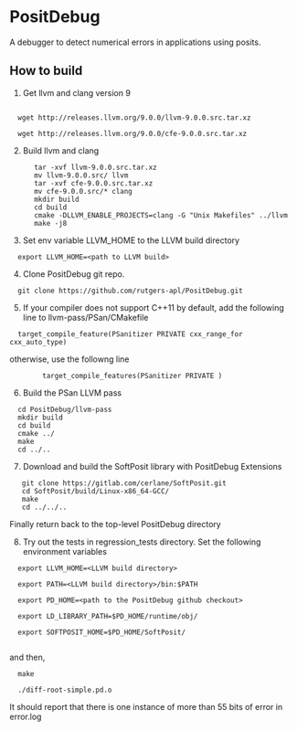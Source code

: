 # PositDebug
A debugger to detect numerical errors in applications using posits. 


## How to build

1. Get llvm and clang version 9
```

  wget http://releases.llvm.org/9.0.0/llvm-9.0.0.src.tar.xz

  wget http://releases.llvm.org/9.0.0/cfe-9.0.0.src.tar.xz
```

2. Build llvm and clang

```
      tar -xvf llvm-9.0.0.src.tar.xz
      mv llvm-9.0.0.src/ llvm
      tar -xvf cfe-9.0.0.src.tar.xz
      mv cfe-9.0.0.src/* clang
      mkdir build
      cd build
      cmake -DLLVM_ENABLE_PROJECTS=clang -G "Unix Makefiles" ../llvm
      make -j8

```

3. Set env variable LLVM_HOME to the LLVM build directory
```
  export LLVM_HOME=<path to LLVM build>
```

4. Clone PositDebug git repo.
```
  git clone https://github.com/rutgers-apl/PositDebug.git

```

5. If your compiler does not support C++11 by default, add the following line to llvm-pass/PSan/CMakefile

```
  target_compile_feature(PSanitizer PRIVATE cxx_range_for cxx_auto_type)

```

otherwise, use the followng line

```
        target_compile_features(PSanitizer PRIVATE )

```

6. Build the PSan LLVM pass

```
  cd PositDebug/llvm-pass
  mkdir build
  cd build
  cmake ../
  make
  cd ../..

```

7. Download and build the SoftPosit library with PositDebug Extensions

```
   git clone https://gitlab.com/cerlane/SoftPosit.git
   cd SoftPosit/build/Linux-x86_64-GCC/
   make
   cd ../../..

```
  Finally return back to the top-level PositDebug directory

8. Try out the tests in regression_tests directory. Set the following environment variables

```
  export LLVM_HOME=<LLVM build directory>

  export PATH=<LLVM build directory>/bin:$PATH

  export PD_HOME=<path to the PositDebug github checkout>

  export LD_LIBRARY_PATH=$PD_HOME/runtime/obj/

  export SOFTPOSIT_HOME=$PD_HOME/SoftPosit/
  

```

and then,
```
  make

  ./diff-root-simple.pd.o

```

It should report that there is one instance of  more than 55 bits of error in error.log
      
